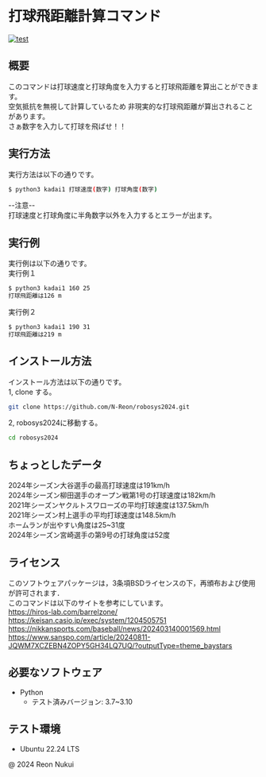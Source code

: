 # 打球飛距離計算コマンド
[![test](https://github.com/N-Reon/robosys2024/actions/workflows/test.yml/badge.svg?branch=main)](https://github.com/N-Reon/robosys2024/actions/workflows/test.yml)

## 概要
このコマンドは打球速度と打球角度を入力すると打球飛距離を算出ことができます。  
空気抵抗を無視して計算しているため  非現実的な打球飛距離が算出されることがあります。  
さぁ数字を入力して打球を飛ばせ！！

## 実行方法
実行方法は以下の通りです。  
```bash
$ python3 kadai1 打球速度(数字) 打球角度(数字)  
```
--注意--  
打球速度と打球角度に半角数字以外を入力するとエラーが出ます。

## 実行例
実行例は以下の通りです。  
実行例１    
```bash
$ python3 kadai1 160 25  
打球飛距離は126 m
```
実行例２  
```bash
$ python3 kadai1 190 31  
打球飛距離は219 m
```

## インストール方法
インストール方法は以下の通りです。  
1, clone する。  
```bash
git clone https://github.com/N-Reon/robosys2024.git  
```
2, robosys2024に移動する。
```bash  
cd robosys2024
```
## ちょっとしたデータ
2024年シーズン大谷選手の最高打球速度は191km/h  
2024年シーズン柳田選手のオープン戦第1号の打球速度は182km/h  
2021年シーズンヤクルトスワローズの平均打球速度は137.5km/h  
2021年シーズン村上選手の平均打球速度は148.5km/h  
ホームランが出やすい角度は25~31度  
2024年シーズン宮崎選手の第9号の打球角度は52度  

## ライセンス
このソフトウェアパッケージは，3条項BSDライセンスの下，再頒布および使用が許可されます．  
このコマンドは以下のサイトを参考にしています。  
https://hiros-lab.com/barrelzone/  
https://keisan.casio.jp/exec/system/1204505751  
https://nikkansports.com/baseball/news/202403140001569.html  
https://www.sanspo.com/article/20240811-JQWM7XCZEBN4ZOPY5GH34LQ7UQ/?outputType=theme_baystars  
## 必要なソフトウェア
- Python
  - テスト済みバージョン: 3.7~3.10

## テスト環境
- Ubuntu 22.24 LTS

@ 2024 Reon Nukui

